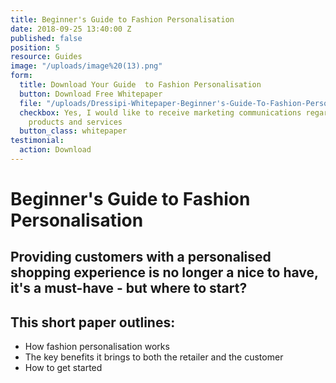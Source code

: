 ```yaml
---
title: Beginner's Guide to Fashion Personalisation
date: 2018-09-25 13:40:00 Z
published: false
position: 5
resource: Guides
image: "/uploads/image%20(13).png"
form:
  title: Download Your Guide  to Fashion Personalisation
  button: Download Free Whitepaper
  file: "/uploads/Dressipi-Whitepaper-Beginner's-Guide-To-Fashion-Personalisation.pdf"
  checkbox: Yes, I would like to receive marketing communications regarding Dressipi
    products and services
  button_class: whitepaper
testimonial:
  action: Download
---
```


# Beginner's Guide to Fashion Personalisation

## Providing customers with a personalised shopping experience is no longer a nice to have, it's a must-have - but where to start?

## This short paper outlines:

- How fashion personalisation works
- The key benefits it brings to both the retailer and the customer
- How to get started

